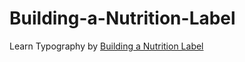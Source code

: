 # Building-a-Nutrition-Label
Learn Typography by <a href="https://www.freecodecamp.org/learn/2022/responsive-web-design/#learn-typography-by-building-a-nutrition-label"> Building a Nutrition Label <a>
